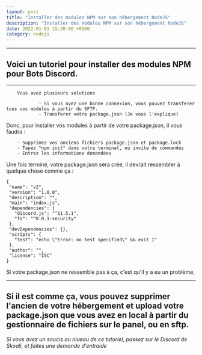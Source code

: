 ```yaml
---
layout: post
title: "Installer des modules NPM sur son hébergement NodeJS"
description: "Installer des modules NPM sur son hébergement NodeJS"
date: 2022-01-01 15:30:00 +0100
category: nodejs
---
```


----------------------------------
## Voici un tutoriel pour installer des modules NPM pour Bots Discord.

----------------------------------

        Vous avez plusieurs solutions 
                
                - Si vous avez une bonne connexion, vous pouvez transferer tous vos modules à partir du SFTP.
                - Transferer votre package.json (Je vous l'explique)

Donc, pour installer vos modules à partir de votre package.json, il vous faudra :

        - Supprimez vos anciens fichiers package.json et package.lock
        - Tapez "npm init" dans votre terminal, ou invite de commandes
        - Entrez les informations demandées
        
Une fois terminé, votre package.json sera crée, il devrait ressembler à quelque chose comme ça : 
        
        
 ```    
 {
  "name": "v2",
  "version": "1.0.0",
  "description": "",
  "main": "index.js",
  "dependencies": {
    "discord.js": "^11.5.1",
    "fs": "^0.0.1-security"
  },
  "devDependencies": {},
  "scripts": {
    "test": "echo \"Error: no test specified\" && exit 1"
  },
  "author": "",
  "license": "ISC"
}
```

Si votre package.json ne ressemble pas à ça, c'est qu'il y a eu un problème,

-----------------
Si il est comme ça, vous pouvez supprimer l'ancien de votre hébergement et upload votre package.json que vous avez en local à partir du gestionnaire de fichiers sur le panel, ou en sftp.
----------------------------------

*Si vous avez un soucis au niveau de ce tutoriel, passez sur le Discord de Skoali, et faites une demande d'entraide*
